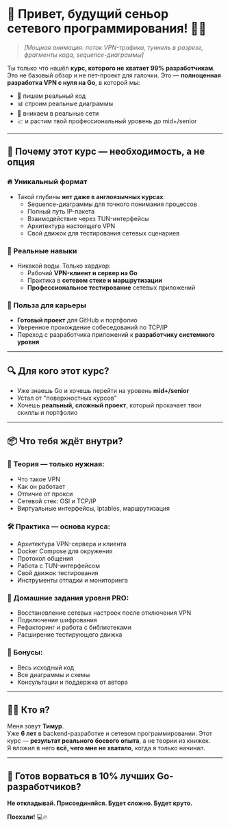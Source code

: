 # 🎥 Привет, будущий сеньор сетевого программирования! 👨‍💻

> *[Мощная анимация: поток VPN-трафика, туннель в разрезе, фрагменты кода, sequence-диаграммы]*

Ты только что нашёл **курс, которого не хватает 99% разработчикам**.  
Это не базовый обзор и не пет-проект для галочки. Это — **полноценная разработка VPN с нуля на Go**, в которой мы:

- 🔧 пишем реальный код
- 📊 строим реальные диаграммы
- 🧠 вникаем в реальные сети
- 📈 и растим твой профессиональный уровень до mid+/senior

---

## 🚨 Почему этот курс — необходимость, а не опция

### 🔥 Уникальный формат

- Такой глубины **нет даже в англоязычных курсах**:
    - Sequence-диаграммы для точного понимания процессов
    - Полный путь IP-пакета
    - Взаимодействие через TUN-интерфейсы
    - Архитектура настоящего VPN
    - Свой движок для тестирования сетевых сценариев

### 🧱 Реальные навыки

- Никакой воды. Только хардкор:
    - Рабочий **VPN-клиент и сервер на Go**
    - Практика в **сетевом стеке и маршрутизации**
    - **Професcиональное тестирование** сетевых приложений

### 💼 Польза для карьеры

- **Готовый проект** для GitHub и портфолио
- Уверенное прохождение собеседований по TCP/IP
- Переход с разработчика приложений к **разработчику системного уровня**

---

## 🔍 Для кого этот курс?

- Уже знаешь Go и хочешь перейти на уровень **mid+/senior**
- Устал от "поверхностных курсов"
- Хочешь **реальный, сложный проект**, который прокачает твои скиллы и портфолио

---

## 📦 Что тебя ждёт внутри?

### 📘 Теория — только нужная:

- Что такое VPN
- Как он работает
- Отличие от прокси
- Сетевой стек: OSI и TCP/IP
- Виртуальные интерфейсы, iptables, маршрутизация

### 🛠 Практика — основа курса:

- Архитектура VPN-сервера и клиента
- Docker Compose для окружения
- Протокол общения
- Работа с TUN-интерфейсом
- Свой движок тестирования
- Инструменты отладки и мониторинга

### 🧪 Домашние задания уровня PRO:

- Восстановление сетевых настроек после отключения VPN
- Подключение шифрования
- Рефакторинг и работа с библиотеками
- Расширение тестирующего движка

### 📁 Бонусы:

- Весь исходный код
- Все диаграммы и схемы
- Консультации и поддержка от автора

---

## 👨‍🏫 Кто я?

Меня зовут **Тимур**.  
Уже **6 лет** в backend-разработке и сетевом программировании.
Этот курс — **результат реального боевого опыта**, а не теории из книжек.  
Я вложил в него **всё, чего мне не хватало**, когда я только начинал.

---

## 🚀 Готов ворваться в 10% лучших Go-разработчиков?

**Не откладывай. Присоединяйся. Будет сложно. Будет круто.**

**Поехали!** 💻🔥
